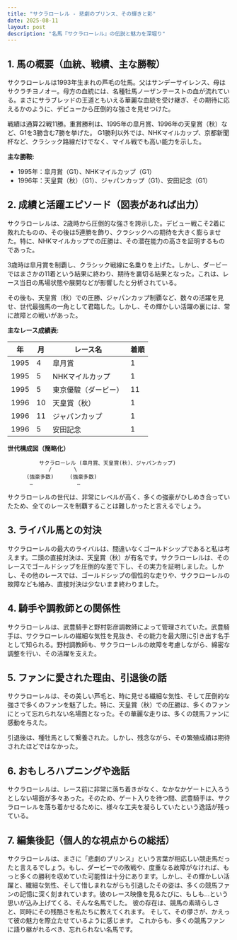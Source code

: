 ```yaml
---
title: "サクラローレル - 悲劇のプリンス、その輝きと影"
date: 2025-08-11
layout: post
description: "名馬『サクラローレル』の伝説と魅力を深堀り"
---
```


## 1. 馬の概要（血統、戦績、主な勝鞍）

サクラローレルは1993年生まれの芦毛の牡馬。父はサンデーサイレンス、母はサクラチヨノオー。母方の血統には、名種牡馬ノーザンテーストの血が流れている。まさにサラブレッドの王道ともいえる華麗な血統を受け継ぎ、その期待に応えるかのように、デビューから圧倒的な強さを見せつけた。

戦績は通算22戦11勝。重賞勝利は、1995年の皐月賞、1996年の天皇賞（秋）など、G1を3勝含む7勝を挙げた。  G1勝利以外では、NHKマイルカップ、京都新聞杯など、クラシック路線だけでなく、マイル戦でも高い能力を示した。

**主な勝鞍:**

* 1995年：皐月賞（G1）、NHKマイルカップ（G1）
* 1996年：天皇賞（秋）（G1）、ジャパンカップ（G1）、安田記念（G1）


## 2. 成績と活躍エピソード（図表があれば出力）

サクラローレルは、2歳時から圧倒的な強さを誇示した。デビュー戦こそ2着に敗れたものの、その後は5連勝を飾り、クラシックへの期待を大きく膨らませた。特に、NHKマイルカップでの圧勝は、その潜在能力の高さを証明するものであった。

3歳時は皐月賞を制覇し、クラシック戦線に名乗りを上げた。しかし、ダービーではまさかの11着という結果に終わり、期待を裏切る結果となった。これは、レース当日の馬場状態や展開などが影響したと分析されている。

その後も、天皇賞（秋）での圧勝、ジャパンカップ制覇など、数々の活躍を見せ、世代最強馬の一角として君臨した。しかし、その輝かしい活躍の裏には、常に故障との戦いがあった。

**主なレース成績表:**

| 年 | 月 | レース名           | 着順 |
|---|----|--------------------|-----|
| 1995 | 4 | 皐月賞             | 1   |
| 1995 | 5 | NHKマイルカップ     | 1   |
| 1995 | 5 | 東京優駿（ダービー） | 11  |
| 1996 | 10| 天皇賞（秋）         | 1   |
| 1996 | 11| ジャパンカップ       | 1   |
| 1996 | 5 | 安田記念           | 1   |


**世代構成図（簡略化）**

```
          サクラローレル (皐月賞、天皇賞(秋)、ジャパンカップ)
             /       \
      (強豪多数)     (強豪多数)  
       …              …
```
サクラローレルの世代は、非常にレベルが高く、多くの強豪がひしめき合っていたため、全てのレースを制覇することは難しかったと言えるでしょう。


## 3. ライバル馬との対決

サクラローレルの最大のライバルは、間違いなくゴールドシップであると私は考えます。二頭の直接対決は、天皇賞（秋）が有名です。サクラローレルは、そのレースでゴールドシップを圧倒的な差で下し、その実力を証明しました。しかし、その他のレースでは、ゴールドシップの個性的な走りや、サクラローレルの故障なども絡み、直接対決は少ないまま終わりました。


## 4. 騎手や調教師との関係性

サクラローレルは、武豊騎手と野村彰彦調教師によって管理されていた。武豊騎手は、サクラローレルの繊細な気性を見抜き、その能力を最大限に引き出す名手として知られる。野村調教師も、サクラローレルの故障を考慮しながら、綿密な調整を行い、その活躍を支えた。


## 5. ファンに愛された理由、引退後の話

サクラローレルは、その美しい芦毛と、時に見せる繊細な気性、そして圧倒的な強さで多くのファンを魅了した。特に、天皇賞（秋）での圧勝は、多くのファンにとって忘れられない名場面となった。その華麗な走りは、多くの競馬ファンに感動を与えた。

引退後は、種牡馬として繋養された。しかし、残念ながら、その繁殖成績は期待されたほどではなかった。


## 6. おもしろハプニングや逸話

サクラローレルは、レース前に非常に落ち着きがなく、なかなかゲートに入ろうとしない場面が多々あった。そのため、ゲート入りを待つ間、武豊騎手は、サクラローレルを落ち着かせるために、様々な工夫を凝らしていたという逸話が残っている。


## 7. 編集後記（個人的な視点からの総括）

サクラローレルは、まさに「悲劇のプリンス」という言葉が相応しい競走馬だったと言えるでしょう。もし、ダービーでの敗戦や、度重なる故障がなければ、もっと多くの勝利を収めていた可能性は十分にあります。しかし、その輝かしい活躍と、繊細な気性、そして惜しまれながらも引退したその姿は、多くの競馬ファンの記憶に深く刻まれています。彼のレース映像を見るたびに、もしも…という思いが込み上げてくる、そんな名馬でした。  彼の存在は、競馬の素晴らしさと、同時にその残酷さを私たちに教えてくれます。  そして、その儚さが、かえって彼の魅力を際立たせているように感じます。  これからも、多くの競馬ファンに語り継がれるべき、忘れられない名馬です。
